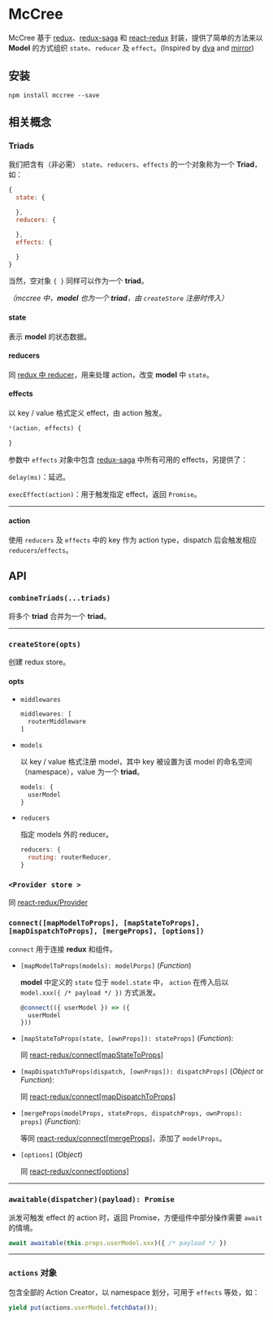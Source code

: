 # McCree

McCree 基于 [redux](https://github.com/reactjs/redux)、[redux-saga](https://github.com/redux-saga/redux-saga) 和 [react-redux](https://github.com/reactjs/react-redux) 封装，提供了简单的方法来以 **Model** 的方式组织 `state`、`reducer` 及 `effect`。(Inspired by [dva](https://github.com/dvajs/dva) and [mirror](https://github.com/mirrorjs/mirror))

## 安装

```
npm install mccree --save
```

## 相关概念

### Triads

我们把含有（非必需） `state`、`reducers`、`effects` 的一个对象称为一个 **Triad**，如：

```javascript
{
  state: {

  },
  reducers: {

  },
  effects: {

  }
}
```

当然，空对象 `{ }` 同样可以作为一个 **triad**。

*（mccree 中，**model** 也为一个 **triad**，由 `createStore` 注册时传入）*

#### state

表示 **model** 的状态数据。

#### reducers

同 [redux 中 reducer](https://redux.js.org/docs/basics/Reducers.html)，用来处理 action，改变 **model** 中 `state`。

#### effects

以 key / value 格式定义 effect，由 action 触发。

```javascript
*(action, effects) {

}
```

参数中 `effects` 对象中包含 [redux-saga](https://redux-saga.js.org/docs/api/index.html) 中所有可用的 effects，另提供了：

`delay(ms)`：延迟。

`execEffect(action)`：用于触发指定 effect，返回 `Promise`。

---

#### action

使用 `reducers` 及 `effects` 中的 key 作为 action type，dispatch 后会触发相应 `reducers`/`effects`。

## API

### `combineTriads(...triads)`

将多个 **triad** 合并为一个 **triad**。

---

### `createStore(opts)`

创建 redux store。

#### opts

* `middlewares`

  ```javascript
  middlewares: [
    routerMiddleware
  ]
  ```

* `models`

  以 key / value 格式注册 model，其中 key 被设置为该 model 的命名空间（namespace），value 为一个 **triad**。

  ```javascript
  models: {
    userModel
  }
  ```

* `reducers`

  指定 models 外的 reducer。

  ```javascript
  reducers: {
    routing: routerReducer,
  }
  ```

### `<Provider store >`

  同 [react-redux/Provider](https://github.com/reactjs/react-redux/blob/master/docs/api.md#provider-store)

### `connect([mapModelToProps], [mapStateToProps], [mapDispatchToProps], [mergeProps], [options])`

`connect` 用于连接 **redux** 和组件。

* `[mapModelToProps(models): modelPorps]` (*Function*)

  **model** 中定义的 `state` 位于 `model.state` 中， `action` 在传入后以 `model.xxx({ /* payload */ })` 方式派发。

  ```javascript
  @connect(({ userModel }) => ({
    userModel
  }))
  ```

* `[mapStateToProps(state, [ownProps]): stateProps]` (*Function*):

  同 [react-redux/connect[mapStateToProps]](https://github.com/reactjs/react-redux/blob/master/docs/api.md#connectmapstatetoprops-mapdispatchtoprops-mergeprops-options)

* `[mapDispatchToProps(dispatch, [ownProps]): dispatchProps]` (*Object* or *Function*):

  同 [react-redux/connect[mapDispatchToProps]](https://github.com/reactjs/react-redux/blob/master/docs/api.md#connectmapstatetoprops-mapdispatchtoprops-mergeprops-options)

* `[mergeProps(modelProps, stateProps, dispatchProps, ownProps): props]` (*Function*):

  等同 [react-redux/connect[mergeProps]](https://github.com/reactjs/react-redux/blob/master/docs/api.md#connectmapstatetoprops-mapdispatchtoprops-mergeprops-options)，添加了 `modelProps`。

* `[options]` (*Object*)

  同 [react-redux/connect[options]](https://github.com/reactjs/react-redux/blob/master/docs/api.md#connectmapstatetoprops-mapdispatchtoprops-mergeprops-options)
  
---

### `awaitable(dispatcher)(payload): Promise`

派发可触发 effect 的 action 时，返回 Promise，方便组件中部分操作需要 `await` 的情境。

```javascript
await awaitable(this.props.userModel.xxx)({ /* payload */ })
```

---

### `actions` 对象

包含全部的 Action Creator，以 namespace 划分，可用于 `effects` 等处，如：

```javascript
yield put(actions.userModel.fetchData());
```
